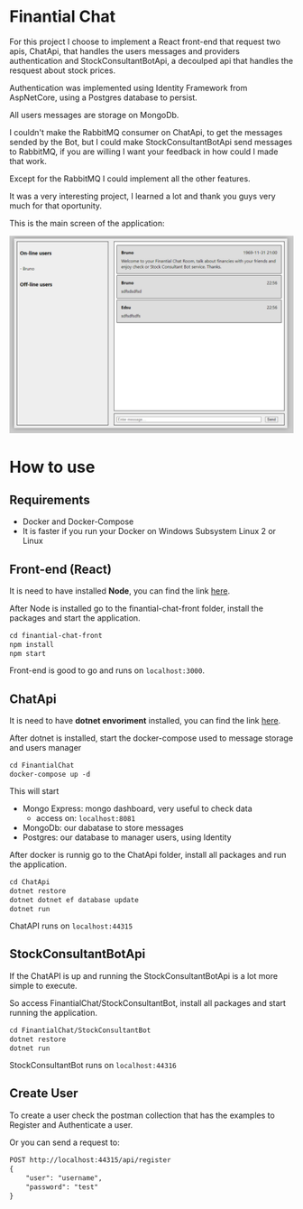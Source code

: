 # Finantial Chat

For this project I choose to implement a React front-end that request two apis, ChatApi, that handles the users messages and providers authentication and StockConsultantBotApi, a decoulped api that handles the resquest about stock prices.

Authentication was implemented using Identity Framework from AspNetCore, using a Postgres database to persist.

All users messages are storage on MongoDb.

I couldn't make the RabbitMQ consumer on ChatApi, to get the messages sended by the Bot, but I could make StockConsultantBotApi send messages to RabbitMQ, if you are willing I want your feedback in how could I made that work.

Except for the RabbitMQ I could implement all the other features.

It was a very interesting project, I learned a lot and thank you guys very much for that oportunity.

This is the main screen of the application:

![Chat Screen](https://github.com/BrunoBiluca/finantial-chat/blob/main/chat-screen.PNG)

# How to use

## Requirements
  - Docker and Docker-Compose
  - It is faster if you run your Docker on Windows Subsystem Linux 2 or Linux

## Front-end (React)

It is need to have installed **Node**, you can find the link [here](https://nodejs.org/pt-br/).

After Node is installed go to the finantial-chat-front folder, install the packages and start the application.

```
cd finantial-chat-front
npm install
npm start
```

Front-end is good to go and runs on `localhost:3000`.

## ChatApi

It is need to have **dotnet envoriment** installed, you can find the link [here](https://dotnet.microsoft.com/download).

After dotnet is installed, start the docker-compose used to message storage and users manager

```
cd FinantialChat
docker-compose up -d
```

This will start
- Mongo Express: mongo dashboard, very useful to check data
  - access on: `localhost:8081`
- MongoDb: our dabatase to store messages
- Postgres: our database to manager users, using Identity

After docker is runnig go to the ChatApi folder, install all packages and run the application.

```
cd ChatApi
dotnet restore
dotnet dotnet ef database update
dotnet run
```

ChatAPI runs on `localhost:44315`

## StockConsultantBotApi

If the ChatAPI is up and running the StockConsultantBotApi is a lot more simple to execute.

So access FinantialChat/StockConsultantBot, install all packages and start running the application.

```
cd FinantialChat/StockConsultantBot
dotnet restore
dotnet run
```

StockConsultantBot runs on `localhost:44316`

## Create User

To create a user check the postman collection that has the examples to Register and Authenticate a user.

Or you can send a request to:

```
POST http://localhost:44315/api/register
{
    "user": "username",
    "password": "test" 
}
```
